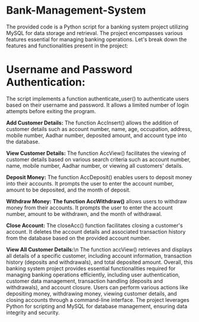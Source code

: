 # Bank-Management-System

The provided code is a Python script for a banking system project utilizing MySQL for data storage and retrieval. The project encompasses various features essential for managing banking operations. Let's break down the features and functionalities present in the project:

# Username and Password Authentication:

The script implements a function authenticate_user() to authenticate users based on their username and password. It allows a limited number of login attempts before exiting the program.

**Add Customer Details:**
The function AccInsert() allows the addition of customer details such as account number, name, age, occupation, address, mobile number, Aadhar number, deposited amount, and account type into the database.

**View Customer Details:**
The function AccView() facilitates the viewing of customer details based on various search criteria such as account number, name, mobile number, Aadhar number, or viewing all customers' details.

**Deposit Money:**
The function AccDeposit() enables users to deposit money into their accounts. It prompts the user to enter the account number, amount to be deposited, and the month of deposit.

**Withdraw Money:**
**The function AccWithdraw()** allows users to withdraw money from their accounts. It prompts the user to enter the account number, amount to be withdrawn, and the month of withdrawal.

**Close Account:**
The closeAcc() function facilitates closing a customer's account. It deletes the account details and associated transaction history from the database based on the provided account number.


**View All Customer Details:**\n
The function accView() retrieves and displays all details of a specific customer, including account information, transaction history (deposits and withdrawals), and total deposited amount.
Overall, this banking system project provides essential functionalities required for managing banking operations efficiently, including user authentication, customer data management, transaction handling (deposits and withdrawals), and account closure. Users can perform various actions like depositing money, withdrawing money, viewing customer details, and closing accounts through a command-line interface. The project leverages Python for scripting and MySQL for database management, ensuring data integrity and security.
